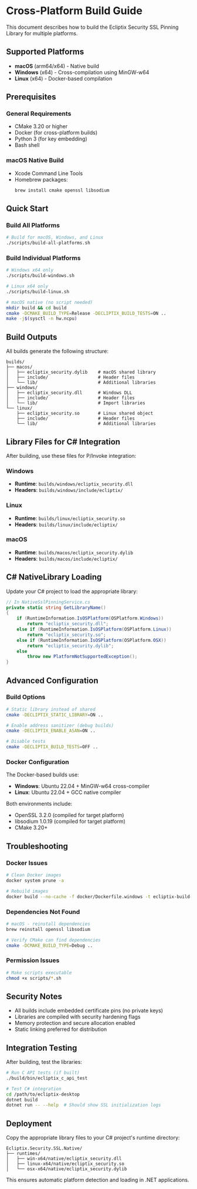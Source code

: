 # Cross-Platform Build Guide

This document describes how to build the Ecliptix Security SSL Pinning Library for multiple platforms.

## Supported Platforms

- **macOS** (arm64/x64) - Native build
- **Windows** (x64) - Cross-compilation using MinGW-w64
- **Linux** (x64) - Docker-based compilation

## Prerequisites

### General Requirements
- CMake 3.20 or higher
- Docker (for cross-platform builds)
- Python 3 (for key embedding)
- Bash shell

### macOS Native Build
- Xcode Command Line Tools
- Homebrew packages:
  ```bash
  brew install cmake openssl libsodium
  ```

## Quick Start

### Build All Platforms
```bash
# Build for macOS, Windows, and Linux
./scripts/build-all-platforms.sh
```

### Build Individual Platforms
```bash
# Windows x64 only
./scripts/build-windows.sh

# Linux x64 only
./scripts/build-linux.sh

# macOS native (no script needed)
mkdir build && cd build
cmake -DCMAKE_BUILD_TYPE=Release -DECLIPTIX_BUILD_TESTS=ON ..
make -j$(sysctl -n hw.ncpu)
```

## Build Outputs

All builds generate the following structure:
```
builds/
├── macos/
│   ├── ecliptix_security.dylib    # macOS shared library
│   ├── include/                   # Header files
│   └── lib/                       # Additional libraries
├── windows/
│   ├── ecliptix_security.dll      # Windows DLL
│   ├── include/                   # Header files
│   └── lib/                       # Import libraries
└── linux/
    ├── ecliptix_security.so       # Linux shared object
    ├── include/                   # Header files
    └── lib/                       # Additional libraries
```

## Library Files for C# Integration

After building, use these files for P/Invoke integration:

### Windows
- **Runtime**: `builds/windows/ecliptix_security.dll`
- **Headers**: `builds/windows/include/ecliptix/`

### Linux
- **Runtime**: `builds/linux/ecliptix_security.so`
- **Headers**: `builds/linux/include/ecliptix/`

### macOS
- **Runtime**: `builds/macos/ecliptix_security.dylib`
- **Headers**: `builds/macos/include/ecliptix/`

## C# NativeLibrary Loading

Update your C# project to load the appropriate library:

```csharp
// In NativeSslPinningService.cs
private static string GetLibraryName()
{
    if (RuntimeInformation.IsOSPlatform(OSPlatform.Windows))
        return "ecliptix_security.dll";
    else if (RuntimeInformation.IsOSPlatform(OSPlatform.Linux))
        return "ecliptix_security.so";
    else if (RuntimeInformation.IsOSPlatform(OSPlatform.OSX))
        return "ecliptix_security.dylib";
    else
        throw new PlatformNotSupportedException();
}
```

## Advanced Configuration

### Build Options
```bash
# Static library instead of shared
cmake -DECLIPTIX_STATIC_LIBRARY=ON ..

# Enable address sanitizer (debug builds)
cmake -DECLIPTIX_ENABLE_ASAN=ON ..

# Disable tests
cmake -DECLIPTIX_BUILD_TESTS=OFF ..
```

### Docker Configuration

The Docker-based builds use:
- **Windows**: Ubuntu 22.04 + MinGW-w64 cross-compiler
- **Linux**: Ubuntu 22.04 + GCC native compiler

Both environments include:
- OpenSSL 3.2.0 (compiled for target platform)
- libsodium 1.0.19 (compiled for target platform)
- CMake 3.20+

## Troubleshooting

### Docker Issues
```bash
# Clean Docker images
docker system prune -a

# Rebuild images
docker build --no-cache -f docker/Dockerfile.windows -t ecliptix-build-windows .
```

### Dependencies Not Found
```bash
# macOS - reinstall dependencies
brew reinstall openssl libsodium

# Verify CMake can find dependencies
cmake -DCMAKE_BUILD_TYPE=Debug ..
```

### Permission Issues
```bash
# Make scripts executable
chmod +x scripts/*.sh
```

## Security Notes

- All builds include embedded certificate pins (no private keys)
- Libraries are compiled with security hardening flags
- Memory protection and secure allocation enabled
- Static linking preferred for distribution

## Integration Testing

After building, test the libraries:

```bash
# Run C API tests (if built)
./build/bin/ecliptix_c_api_test

# Test C# integration
cd /path/to/ecliptix-desktop
dotnet build
dotnet run -- --help  # Should show SSL initialization logs
```

## Deployment

Copy the appropriate library files to your C# project's runtime directory:

```
Ecliptix.Security.SSL.Native/
├── runtimes/
│   ├── win-x64/native/ecliptix_security.dll
│   ├── linux-x64/native/ecliptix_security.so
│   └── osx-x64/native/ecliptix_security.dylib
```

This ensures automatic platform detection and loading in .NET applications.